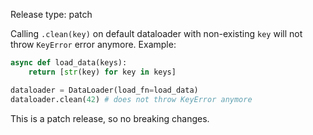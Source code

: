 Release type: patch

Calling `.clean(key)` on default dataloader with non-existing `key` will not throw `KeyError` error anymore. Example:
```python
async def load_data(keys):
    return [str(key) for key in keys]

dataloader = DataLoader(load_fn=load_data)
dataloader.clean(42) # does not throw KeyError anymore
```

This is a patch release, so no breaking changes.